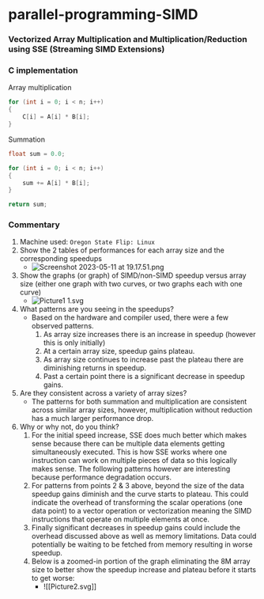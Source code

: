 # parallel-programming-SIMD

### Vectorized Array Multiplication and Multiplication/Reduction using SSE (Streaming SIMD Extensions)

### C implementation

Array multiplication
```c
for (int i = 0; i < n; i++)
{
	C[i] = A[i] * B[i];
}
```

Summation
```c
float sum = 0.0;

for (int i = 0; i < n; i++)
{
	sum += A[i] * B[i];
}

return sum;
```

### Commentary

1. Machine used: `Oregon State Flip: Linux`
2. Show the 2 tables of performances for each array size and the corresponding speedups
	- ![Screenshot 2023-05-11 at 19.17.51.png](https://github.com/ztbochanski/parallel-programming-SIMD/blob/f390b11fa12254b9cb4d4a1c609e55ddd6706799/Screenshot%202023-05-11%20at%2019.17.51.png)
3. Show the graphs (or graph) of SIMD/non-SIMD speedup versus array size (either one graph with two curves, or two graphs each with one curve)
	- ![Picture1 1.svg](https://github.com/ztbochanski/parallel-programming-SIMD/blob/008241cb862bcee0f42e43e7e4c650346affc0e8/Picture1%201.svg)
4. What patterns are you seeing in the speedups?
	- Based on the hardware and compiler used, there were a few observed patterns. 
		1. As array size increases there is an increase in speedup (however this is only initially)
		2. At a certain array size, speedup gains plateau.
		3. As array size continues to increase past the plateau there are diminishing returns in speedup.
		4. Past a certain point there is a significant decrease in speedup gains.
1. Are they consistent across a variety of array sizes?
	- The patterns for both summation and multiplication are consistent across similar array sizes, however, multiplication without reduction has a much larger performance drop.
1. Why or why not, do you think?
	1. For the initial speed increase, SSE does much better which makes sense because there can be multiple data elements getting simultaneously executed. This is how SSE works where one instruction can work on multiple pieces of data so this logically makes sense. The following patterns however are interesting because performance degradation occurs.
	2. For patterns from points 2 & 3 above, beyond the size of the data speedup gains diminish and the curve starts to plateau. This could indicate the overhead of transforming the scalar operations (one data point) to a vector operation or vectorization meaning the SIMD instructions that operate on multiple elements at once.
	3. Finally significant decreases in speedup gains could include the overhead discussed above as well as memory limitations. Data could potentially be waiting to be fetched from memory resulting in worse speedup.
	4. Below is a zoomed-in portion of the graph eliminating the 8M array size to better show the speedup increase and plateau before it starts to get worse:
	   - ![[Picture2.svg]]
